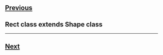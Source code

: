 [Previous](./event.md)
--------------------------------
## Rect class extends Shape class


---------------------------------------
[Next](./container_ui.md)
-----------------------------